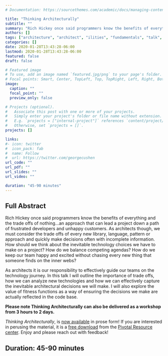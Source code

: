 ```yaml
---
# Documentation: https://sourcethemes.com/academic/docs/managing-content/

title: "Thinking Architecturally"
subtitle: ""
summary: "Rich Hickey once said programmers know the benefits of everything and the trade offs of nothing…an approach that can lead a project down a path of frustrated developers and unhappy customers."
authors: []
tags: ["architecture", "architect", "ilities", "fundamentals", "talk", "conference", "thinking", "trade-offs", "technology", "techniques", "workshop"]
categories: []
date: 2020-01-28T13:43:28-06:00
lastmod: 2020-01-28T13:43:28-06:00
featured: false
draft: false

# Featured image
# To use, add an image named `featured.jpg/png` to your page's folder.
# Focal points: Smart, Center, TopLeft, Top, TopRight, Left, Right, BottomLeft, Bottom, BottomRight.
image:
  caption: ""
  focal_point: ""
  preview_only: false

# Projects (optional).
#   Associate this post with one or more of your projects.
#   Simply enter your project's folder or file name without extension.
#   E.g. `projects = ["internal-project"]` references `content/project/deep-learning/index.md`.
#   Otherwise, set `projects = []`.
projects: []

links:
#- icon: twitter
#  icon_pack: fab
#  name: Follow
#  url: https://twitter.com/georgecushen
url_code: ""
url_pdf: ""
url_slides: ""
url_video: ""

duration: "45-90 minutes"
---
```

## Full Abstract
Rich Hickey once said programmers know the benefits of everything and the trade offs of nothing…an approach that can lead a project down a path of frustrated developers and unhappy customers. As architects though, we must consider the trade offs of every new library, language, pattern or approach and quickly make decisions often with incomplete information. How should we think about the inevitable technology choices we have to make on a project? How do we balance competing agendas? How do we keep our team happy and excited without chasing every new thing that someone finds on the inner webs?

As architects it is our responsibility to effectively guide our teams on the technology journey. In this talk I will outline the importance of trade offs, how we can analyze new technologies and how we can effectively capture the inevitable architectural decisions we will make. I will also explore the value of fitness functions as a way of ensuring the decisions we make are actually reflected in the code base.

**Please note Thinking Architecturally can also be delivered as a workshop from 3 hours to 2 days.**

_Thinking Architecturally_, is [now available](https://content.pivotal.io/ebooks/thinking-architecturally) in prose form! If you are interested in perusing the material, it is a [free download](https://content.pivotal.io/ebooks/thinking-architecturally) from the [Pivotal Resource center](https://content.pivotal.io/resources). Enjoy and please reach out with feedback!
## Duration: 45-90 minutes

